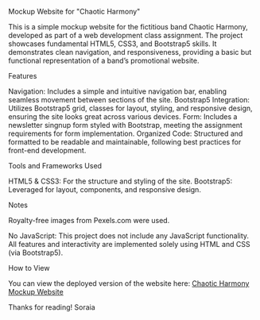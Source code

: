 Mockup Website for "Chaotic Harmony"

This is a simple mockup website for the fictitious band Chaotic Harmony, developed as part of a web development class assignment. The project showcases fundamental HTML5, CSS3, and Bootstrap5 skills. It demonstrates clean navigation, and responsiveness, providing a basic but functional representation of a band’s promotional website.

Features

Navigation: Includes a simple and intuitive navigation bar, enabling seamless movement between sections of the site.
Bootstrap5 Integration: Utilizes Bootstrap5 grid, classes for layout, styling, and responsive design, ensuring the site looks great across various devices.
Form: Includes a newsletter singnup form styled with Bootstrap, meeting the assignment requirements for form implementation.
Organized Code: Structured and formatted to be readable and maintainable, following best practices for front-end development.

Tools and Frameworks Used

HTML5 & CSS3: For the structure and styling of the site.
Bootstrap5: Leveraged for layout, components, and responsive design.

Notes

Royalty-free images from Pexels.com were used.

No JavaScript: This project does not include any JavaScript functionality. All features and interactivity are implemented solely using HTML and CSS (via Bootstrap5).

How to View

You can view the deployed version of the website here: [Chaotic Harmony Mockup Website](https://devsoraia.github.io/MockupWebsite-ChaoticHarmony/)

Thanks for reading!
Soraia